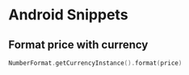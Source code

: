 # Android Snippets

## Format price with currency

```kt
NumberFormat.getCurrencyInstance().format(price)
```
